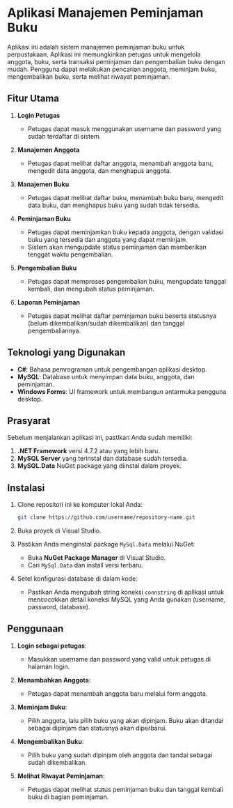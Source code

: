 
# Aplikasi Manajemen Peminjaman Buku

Aplikasi ini adalah sistem manajemen peminjaman buku untuk perpustakaan. Aplikasi ini memungkinkan petugas untuk mengelola anggota, buku, serta transaksi peminjaman dan pengembalian buku dengan mudah. Pengguna dapat melakukan pencarian anggota, meminjam buku, mengembalikan buku, serta melihat riwayat peminjaman.

## Fitur Utama
1. **Login Petugas**
   - Petugas dapat masuk menggunakan username dan password yang sudah terdaftar di sistem.
   
2. **Manajemen Anggota**
   - Petugas dapat melihat daftar anggota, menambah anggota baru, mengedit data anggota, dan menghapus anggota.
   
3. **Manajemen Buku**
   - Petugas dapat melihat daftar buku, menambah buku baru, mengedit data buku, dan menghapus buku yang sudah tidak tersedia.

4. **Peminjaman Buku**
   - Petugas dapat meminjamkan buku kepada anggota, dengan validasi buku yang tersedia dan anggota yang dapat meminjam.
   - Sistem akan mengupdate status peminjaman dan memberikan tenggat waktu pengembalian.

5. **Pengembalian Buku**
   - Petugas dapat memproses pengembalian buku, mengupdate tanggal kembali, dan mengubah status peminjaman.

6. **Laporan Peminjaman**
   - Petugas dapat melihat daftar peminjaman buku beserta statusnya (belum dikembalikan/sudah dikembalikan) dan tanggal pengembaliannya.

## Teknologi yang Digunakan
- **C#**: Bahasa pemrograman untuk pengembangan aplikasi desktop.
- **MySQL**: Database untuk menyimpan data buku, anggota, dan peminjaman.
- **Windows Forms**: UI framework untuk membangun antarmuka pengguna desktop.

## Prasyarat
Sebelum menjalankan aplikasi ini, pastikan Anda sudah memiliki:
1. **.NET Framework** versi 4.7.2 atau yang lebih baru.
2. **MySQL Server** yang terinstal dan database sudah tersedia.
3. **MySQL.Data** NuGet package yang diinstal dalam proyek.

## Instalasi

1. Clone repositori ini ke komputer lokal Anda:
   ```bash
   git clone https://github.com/username/repository-name.git
   ```

2. Buka proyek di Visual Studio.

3. Pastikan Anda menginstal package `MySql.Data` melalui NuGet:
   - Buka **NuGet Package Manager** di Visual Studio.
   - Cari `MySql.Data` dan install versi terbaru.

4. Setel konfigurasi database di dalam kode:
   - Pastikan Anda mengubah string koneksi `connstring` di aplikasi untuk mencocokkan detail koneksi MySQL yang Anda gunakan (username, password, database).

## Penggunaan

1. **Login sebagai petugas**:
   - Masukkan username dan password yang valid untuk petugas di halaman login.
   
2. **Menambahkan Anggota**:
   - Petugas dapat menambah anggota baru melalui form anggota.

3. **Meminjam Buku**:
   - Pilih anggota, lalu pilih buku yang akan dipinjam. Buku akan ditandai sebagai dipinjam dan statusnya akan diperbarui.
   
4. **Mengembalikan Buku**:
   - Pilih buku yang sudah dipinjam oleh anggota dan tandai sebagai sudah dikembalikan.

5. **Melihat Riwayat Peminjaman**:
   - Petugas dapat melihat status peminjaman buku dan tanggal kembali buku di bagian peminjaman.

